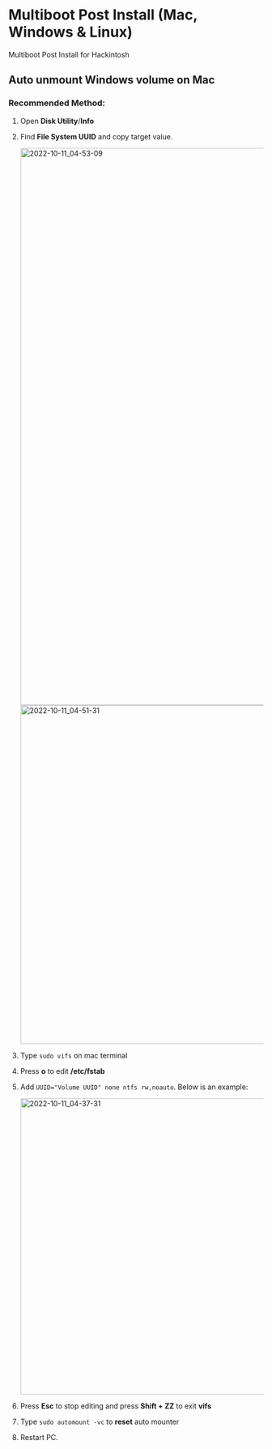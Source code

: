 # Multiboot Post Install (Mac, Windows & Linux)

Multiboot Post Install for Hackintosh

## Auto unmount Windows volume on Mac

### Recommended Method:

1. Open **Disk Utility**/**Info**
2. Find **File System UUID** and copy target value.

   <img width="1100" alt="2022-10-11_04-53-09" src="https://user-images.githubusercontent.com/72515939/194950823-9918e211-aad4-49bc-a964-298efd20eb07.png">
   <img width="669" alt="2022-10-11_04-51-31" src="https://user-images.githubusercontent.com/72515939/194950887-fb8b0de2-eec9-4872-9223-a49d55d96e1e.png">

3. Type `sudo vifs` on mac terminal
4. Press **o** to edit **/etc/fstab**
5. Add `UUID="Volume UUID" none ntfs rw,noauto`. Below is an example:

   <img width="585" alt="2022-10-11_04-37-31" src="https://user-images.githubusercontent.com/72515939/194951551-cf586ede-7bea-424d-8d4c-bea7ba118267.png">

6. Press **Esc** to stop editing and press **Shift + ZZ** to exit **vifs**
7. Type `sudo automount -vc` to **reset** auto mounter
8. Restart PC.
